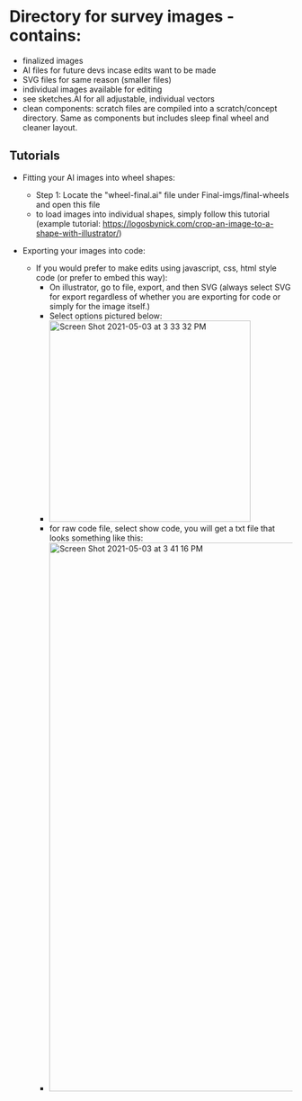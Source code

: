 # Directory for survey images - contains:

- finalized images
- AI files for future devs incase edits want to be made
- SVG files for same reason (smaller files)
- individual images available for editing
- see sketches.AI for all adjustable, individual vectors
- clean components: scratch files are compiled into a scratch/concept directory. Same as components but includes sleep final wheel and cleaner layout. 

## Tutorials
- Fitting your AI images into wheel shapes:
  - Step 1: Locate the "wheel-final.ai" file under Final-imgs/final-wheels and open this file
  - to load images into individual shapes, simply follow this tutorial (example tutorial: https://logosbynick.com/crop-an-image-to-a-shape-with-illustrator/)

- Exporting your images into code: 
  - If you would prefer to make edits using javascript, css, html style code (or prefer to embed this way):
    - On illustrator, go to file, export, and then SVG (always select SVG for export regardless of whether you are exporting for code or simply for the image itself.) 
    - Select options pictured below:
     - <img width="358" alt="Screen Shot 2021-05-03 at 3 33 32 PM" src="https://user-images.githubusercontent.com/44073789/116924214-8fb98680-ac25-11eb-92a0-aa78779281b3.png">
     - for raw code file, select show code, you will get a txt file that looks something like this:
      -  <img width="976" alt="Screen Shot 2021-05-03 at 3 41 16 PM" src="https://user-images.githubusercontent.com/44073789/116924607-1d957180-ac26-11eb-8054-f9269feb3942.png">


